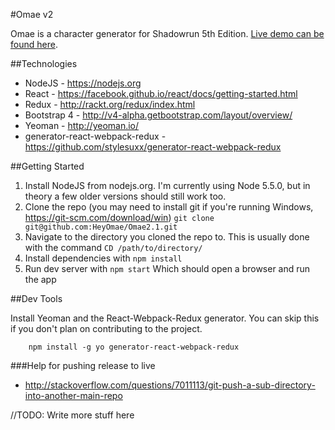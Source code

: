 #Omae v2

Omae is a character generator for Shadowrun 5th Edition.
[Live demo can be found here](heyomae.github.io).

##Technologies

* NodeJS - https://nodejs.org
* React - https://facebook.github.io/react/docs/getting-started.html
* Redux - http://rackt.org/redux/index.html
* Bootstrap 4 - http://v4-alpha.getbootstrap.com/layout/overview/
* Yeoman - http://yeoman.io/
* generator-react-webpack-redux - https://github.com/stylesuxx/generator-react-webpack-redux

##Getting Started

1. Install NodeJS from nodejs.org. I'm currently using Node 5.5.0, but in theory a few older versions should still work too.
2. Clone the repo (you may need to install git if you're running Windows, https://git-scm.com/download/win) ```git clone git@github.com:HeyOmae/Omae2.1.git```
3. Navigate to the directory you cloned the repo to. This is usually done with the command ```CD /path/to/directory/```
4. Install dependencies with ```npm install```
5. Run dev server with ```npm start``` Which should open a browser and run the app

##Dev Tools

Install Yeoman and the React-Webpack-Redux generator. You can skip this if you don't plan on contributing to the project.
```
	npm install -g yo generator-react-webpack-redux
```
###Help for pushing release to live

* http://stackoverflow.com/questions/7011113/git-push-a-sub-directory-into-another-main-repo

//TODO: Write more stuff here